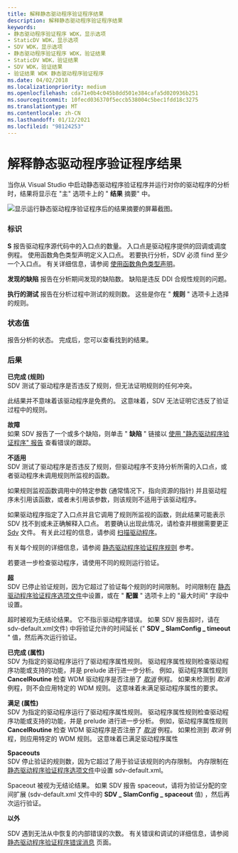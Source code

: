 ```yaml
---
title: 解释静态驱动程序验证程序结果
description: 解释静态驱动程序验证程序结果
keywords:
- 静态驱动程序验证程序 WDK，显示选项
- StaticDV WDK，显示选项
- SDV WDK，显示选项
- 静态驱动程序验证程序 WDK，验证结果
- StaticDV WDK，验证结果
- SDV WDK，验证结果
- 验证结果 WDK 静态驱动程序验证程序
ms.date: 04/02/2018
ms.localizationpriority: medium
ms.openlocfilehash: cda71e0b4c045b8dd501e384cafa5d020936b251
ms.sourcegitcommit: 10fecd036370f5eccb538004c5bec1fdd18c3275
ms.translationtype: MT
ms.contentlocale: zh-CN
ms.lasthandoff: 01/12/2021
ms.locfileid: "98124253"
---
```

# <a name="interpreting-static-driver-verifier-results"></a>解释静态驱动程序验证程序结果


当你从 Visual Studio 中启动静态驱动程序验证程序并运行对你的驱动程序的分析时，结果将显示在 "主" 选项卡上的 " **结果** 摘要" 中。

![显示运行静态驱动程序验证程序后的结果摘要的屏幕截图。](images/sdv-results-vs.png)

### <a name="span-idstatisticsspanspan-idstatisticsspanspan-idstatisticsspanstatistics"></a><span id="Statistics"></span><span id="statistics"></span><span id="STATISTICS"></span>标识

**S** 报告驱动程序源代码中的入口点的数量。 入口点是驱动程序提供的回调或调度例程。 使用函数角色类型声明定义入口点。 若要执行分析，SDV 必须 fiind 至少一个入口点。 有关详细信息，请参阅 [使用函数角色类型声明](using-function-role-type-declarations.md)。

**发现的缺陷** 报告在分析期间发现的缺陷数。 缺陷是违反 DDI 合规性规则的问题。

**执行的测试** 报告在分析过程中测试的规则数。 这些是你在 " **规则** " 选项卡上选择的规则。

### <a name="span-idstatusspanspan-idstatusspanspan-idstatusspanstatus"></a><span id="Status"></span><span id="status"></span><span id="STATUS"></span>状态值

报告分析的状态。 完成后，您可以查看找到的结果。

### <a name="span-idresultsspanspan-idresultsspanspan-idresultsspanresults"></a><span id="Results"></span><span id="results"></span><span id="RESULTS"></span>后果

<span id="Completed__Rule_"></span><span id="completed__rule_"></span><span id="COMPLETED__RULE_"></span>**已完成 (规则)**  
SDV 测试了驱动程序是否违反了规则，但无法证明规则的任何冲突。

此结果并不意味着该驱动程序是免费的。 这意味着，SDV 无法证明它违反了验证过程中的规则。

<span id="Defect"></span><span id="defect"></span><span id="DEFECT"></span>**故障**  
如果 SDV 报告了一个或多个缺陷，则单击 " **缺陷** " 链接以 [使用 "静态驱动程序验证程序" 报告](using-the-static-driver-verifier-report.md) 查看错误的跟踪。

<span id="Not_Applicable"></span><span id="not_applicable"></span><span id="NOT_APPLICABLE"></span>**不适用**  
SDV 测试了驱动程序是否违反了规则，但驱动程序不支持分析所需的入口点，或者驱动程序未调用规则所监视的函数。

如果规则监视函数调用中的特定参数 (通常情况下，指向资源的指针) 并且驱动程序未引用该函数，或者未引用该参数，则该规则不适用于该驱动程序。

如果驱动程序指定了入口点并且它调用了规则所监视的函数，则此结果可能表示 SDV 找不到或未正确解释入口点。 若要确认出现此情况，请检查并根据需要更正 [Sdv](sdv-map-h.md) 文件。 有关此过程的信息，请参阅 [扫描驱动程序](scanning-the-driver.md)。

有关每个规则的详细信息，请参阅 [静态驱动程序验证程序规则](./static-driver-verifier-rules.md) 参考。

若要进一步检查驱动程序，请使用不同的规则运行验证。

<span id="Timeouts"></span><span id="timeouts"></span><span id="TIMEOUTS"></span>**超**  
SDV 已停止验证规则，因为它超过了验证每个规则的时间限制。 时间限制在 [静态驱动程序验证程序选项文件](static-driver-verifier-options-file.md)中设置，或在 " **配置** " 选项卡上的 "最大时间" 字段中设置。

超时被视为无结论结果。 它不指示驱动程序错误。 如果 SDV 报告超时，请在 sdv-default.xml文件) 中将验证允许的时间延长 (" **SDV \_ SlamConfig \_ timeout** " 值，然后再次运行验证。

<span id="Completed__Property_"></span><span id="completed__property_"></span><span id="COMPLETED__PROPERTY_"></span>**已完成 (属性)**  
SDV 为指定的驱动程序运行了驱动程序属性规则。 驱动程序属性规则检查驱动程序功能或支持的功能，并是 prelude 进行进一步分析。 例如，驱动程序属性规则 **CancelRoutine** 检查 WDM 驱动程序是否注册了 [*取消*](/windows-hardware/drivers/ddi/wdm/nc-wdm-driver_cancel) 例程。 如果未检测到 *取消* 例程，则不会应用特定的 WDM 规则。 这意味着未满足驱动程序属性的要求。

<span id="Satisfied__Property_"></span><span id="satisfied__property_"></span><span id="SATISFIED__PROPERTY_"></span>**满足 (属性)**  
SDV 为指定的驱动程序运行了驱动程序属性规则。 驱动程序属性规则检查驱动程序功能或支持的功能，并是 prelude 进行进一步分析。 例如，驱动程序属性规则 **CancelRoutine** 检查 WDM 驱动程序是否注册了 [*取消*](/windows-hardware/drivers/ddi/wdm/nc-wdm-driver_cancel) 例程。 如果检测到 *取消* 例程，则应用特定的 WDM 规则。 这意味着已满足驱动程序属性

<span id="Spaceouts"></span><span id="spaceouts"></span><span id="SPACEOUTS"></span>**Spaceouts**  
SDV 停止验证的规则数，因为它超过了用于验证该规则的内存限制。 内存限制在 [静态驱动程序验证程序选项文件](static-driver-verifier-options-file.md)中设置 sdv-default.xml。

Spaceout 被视为无结论结果。 如果 SDV 报告 spaceout，请将为验证分配的空间扩展 (sdv-default.xml 文件中的 **SDV \_ SlamConfig \_ spaceout** 值) ，然后再次运行验证。

<span id="Other"></span><span id="other"></span><span id="OTHER"></span>**以外**  

SDV 遇到无法从中恢复的内部错误的次数。  有关错误和调试的详细信息，请参阅 [静态驱动程序验证程序错误消息](./static-driver-verifier-error-messages.md) 页面。

